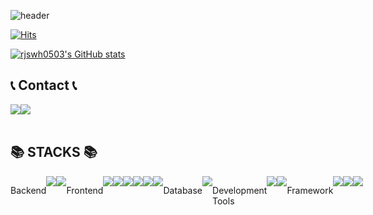 <div align="left">

![header](https://capsule-render.vercel.app/api?type=Waving&color=timeGradient&text=Welcome%20to%20rjswh0503's%20GitHub%20👋&animation=twinkling&fontSize=40&fontAlignY=50&fontAlign=50&height=180&desc=)
    
[![Hits](https://hits.seeyoufarm.com/api/count/incr/badge.svg?url=https%3A%2F%2Fgithub.com%2Frjswh0503&count_bg=%2379C83D&title_bg=%23FEA92A&icon=&icon_color=%23E7E7E7&title=hits&edge_flat=false)](https://hits.seeyoufarm.com)
    
    
    
    
    
[![rjswh0503's GitHub stats](https://github-readme-stats.vercel.app/api?username=rjswh0503&include_all_commits=true&theme=gruvbox_light&hide_border=false&count_private=true)](https://github.com/rjswh0503/github-readme-stats)
    
    
    
 ## 📞 Contact 📞
<div style="display:flex; flex-direction:row;">
        <a href="rjswh1234@gmail.com">
        <img src="https://img.shields.io/badge/Gmail-EA4335?style=for-the-badge&logo=Gmail&logoColor=white"> 
        </a>
        <a href="rjswh0503@naver.com">
        <img src="https://img.shields.io/badge/Naver-03C75A?style=for-the-badge&logo=Naver&logoColor=white"> 
        </a>
</div><br>
    
## 📚 STACKS 📚
<div style="display:flex; flex-direction:row;">
<div>
    <p>Backend<p>
</div>
<img src="https://img.shields.io/badge/java-007396?style=for-the-badge&logo=java&logoColor=white">
<img src="https://img.shields.io/badge/Node.js-339933?style=for-the-badge&logo=Node.js&logoColor=white"><br>
<div>
    <p>Frontend<p>
</div>
<img src="https://img.shields.io/badge/html5-E34F26?style=for-the-badge&logo=html5&logoColor=white">
<img src="https://img.shields.io/badge/css-1572B6?style=for-the-badge&logo=css3&logoColor=white">
<img src="https://img.shields.io/badge/javascript-F7DF1E?style=for-the-badge&logo=javascript&logoColor=black">
<img src="https://img.shields.io/badge/jquery-0769AD?style=for-the-badge&logo=jquery&logoColor=white">
<img src="https://img.shields.io/badge/Bootstrap-7952B3?style=for-the-badge&logo=Bootstrap&logoColor=white"> 
<img src="https://img.shields.io/badge/react-61DAFB?style=for-the-badge&logo=react&logoColor=black"><br>
<div>
    <p>Database<p>
</div>
<img src="https://img.shields.io/badge/oracle-F80000?style=for-the-badge&logo=oracle&logoColor=white"><br>
<div>
    <p>Development Tools<p>
</div>
 <img src="https://img.shields.io/badge/Eclipse IDE-2C2255?style=for-the-badge&logo=Eclipse IDE&logoColor=white">
 <img src="https://img.shields.io/badge/Visual Studio Code -007ACC?style=for-the-badge&logo=Visual Studio Code&logoColor=white"><br>
<div>
    <p>Framework<p>
</div>
<img src="https://img.shields.io/badge/Spring Boot-6DB33F?style=for-the-badge&logo=spring boot&logoColor=white"> 
<img src="https://img.shields.io/badge/Spring-6DB33F?style=for-the-badge&logo=spring&logoColor=white">
<img src="https://img.shields.io/badge/Bootstrap-7952B3?style=for-the-badge&logo=Bootstrap&logoColor=white"> 






    
</div>
